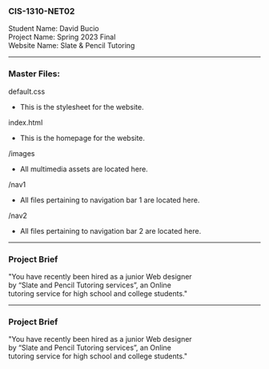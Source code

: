 <h3> CIS-1310-NET02 </h3>

<p>
Student Name: David Bucio <br>
Project Name: Spring 2023 Final <br>
Website Name: Slate & Pencil Tutoring </p>

<hr>

<h3> Master Files: </h3>

default.css
<ul><li>
This is the stylesheet for the website.</li></ul>

index.html
<ul><li>
This is the homepage for the website.</li></ul>

/images
<ul><li>
All multimedia assets are located here.</li></ul>

/nav1
<ul><li>
All files pertaining to navigation bar 1 are located here.</li></ul>

/nav2
<ul><li>
All files pertaining to navigation bar 2 are located here.</li></ul>

<hr>

<h3> Project Brief </h3>

<p>
"You have recently been hired as a junior Web designer <br>
by “Slate and Pencil Tutoring services”, an Online <br>
tutoring service for high school and college students." <br> </p>

<hr>

<h3> Project Brief </h3>

<p>
"You have recently been hired as a junior Web designer <br>
by “Slate and Pencil Tutoring services”, an Online <br>
tutoring service for high school and college students." <br> </p>